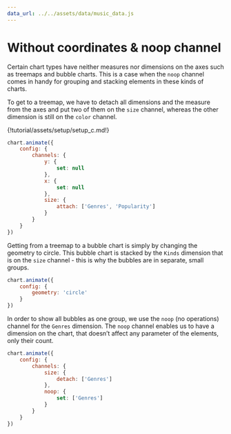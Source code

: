 ```yaml
---
data_url: ../../assets/data/music_data.js
---
```


# Without coordinates & noop channel

Certain chart types have neither measures nor dimensions on the axes such as
treemaps and bubble charts. This is a case when the `noop` channel comes in
handy for grouping and stacking elements in these kinds of charts.

To get to a treemap, we have to detach all dimensions and the measure from the
axes and put two of them on the `size` channel, whereas the other dimension is
still on the `color` channel.

<div id="tutorial_01"></div>

{!tutorial/assets/setup/setup_c.md!}

```javascript
chart.animate({
    config: {
        channels: {
            y: {
                set: null
            },
            x: {
                set: null
            },
            size: {
                attach: ['Genres', 'Popularity']
            }
        }
    }
})
```

Getting from a treemap to a bubble chart is simply by changing the geometry to
circle. This bubble chart is stacked by the `Kinds` dimension that is on the
`size` channel - this is why the bubbles are in separate, small groups.

<div id="tutorial_02"></div>

```javascript
chart.animate({
    config: {
        geometry: 'circle'
    }
})
```

In order to show all bubbles as one group, we use the `noop` (no operations)
channel for the `Genres` dimension. The `noop` channel enables us to have a
dimension on the chart, that doesn’t affect any parameter of the elements, only
their count.

<div id="tutorial_03"></div>

```javascript
chart.animate({
    config: {
        channels: {
            size: {
                detach: ['Genres']
            },
            noop: {
                set: ['Genres']
            }
        }
    }
})
```

<script src="../without_coordinates_noop_channel.js"></script>
